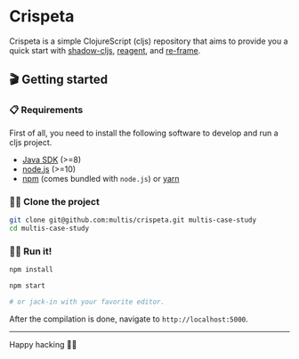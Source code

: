 # Crispeta

Crispeta is a simple ClojureScript (cljs) repository that aims to provide you a
quick start with [shadow-cljs](https://github.com/thheller/shadow-cljs),
[reagent](https://github.com/reagent-project/reagent), and
[re-frame](https://github.com/day8/re-frame).

## 🎬 Getting started

### 📋 Requirements

First of all, you need to install the following software to develop
and run a cljs project.

- [Java SDK](https://adoptopenjdk.net) (>=8)
- [node.js](https://www.npmjs.com) (>=10)
- [npm](https://www.npmjs.com/) (comes bundled with `node.js`) or [yarn](https://yarnpkg.com/)

### 👯‍♂️ Clone the project

```bash
git clone git@github.com:multis/crispeta.git multis-case-study
cd multis-case-study
```

### 🏃‍♀️ Run it!

```bash
npm install

npm start

# or jack-in with your favorite editor.
```

After the compilation is done, navigate to `http://localhost:5000`.

-----

Happy hacking 👩‍💻
